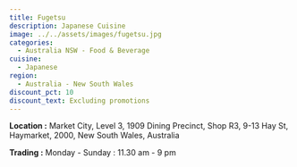 ```yaml
---
title: Fugetsu
description: Japanese Cuisine
image: ../../assets/images/fugetsu.jpg
categories:
  - Australia NSW - Food & Beverage
cuisine:
  - Japanese
region:
  - Australia - New South Wales
discount_pct: 10
discount_text: Excluding promotions
---
```

**Location :** Market City, Level 3, 1909 Dining Precinct, Shop R3, 9-13 Hay St, Haymarket, 2000, New South Wales, Australia

**Trading :** Monday - Sunday : 11.30 am - 9 pm
